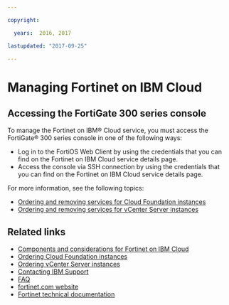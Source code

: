 ```yaml
---

copyright:

  years:  2016, 2017

lastupdated: "2017-09-25"

---
```


# Managing Fortinet on IBM Cloud

## Accessing the FortiGate 300 series console

To manage the Fortinet on IBM® Cloud service, you must access the FortiGate® 300 series console in one of the following ways:
* Log in to the FortiOS Web Client by using the credentials that you can find on the Fortinet on IBM Cloud service details page.
* Access the console via SSH connection by using the credentials that you can find on the Fortinet on IBM Cloud service details page.

For more information, see the following topics:
* [Ordering and removing services for Cloud Foundation instances](../sddc/sd_addingremovingservices.html)
* [Ordering and removing services for vCenter Server instances](../vcenter/vc_addingremovingservices.html)

## Related links

* [Components and considerations for Fortinet on IBM Cloud](fsa_considerations.html)
* [Ordering Cloud Foundation instances](../sddc/sd_orderinginstance.html)
* [Ordering vCenter Server instances](../vcenter/vc_orderinginstance.html)
* [Contacting IBM Support](../vmonic/trbl_support.html)
* [FAQ](../vmonic/faq.html)
* [fortinet.com website](https://www.fortinet.com/)
* [Fortinet technical documentation](http://docs.fortinet.com/fortigate/admin-guides)
